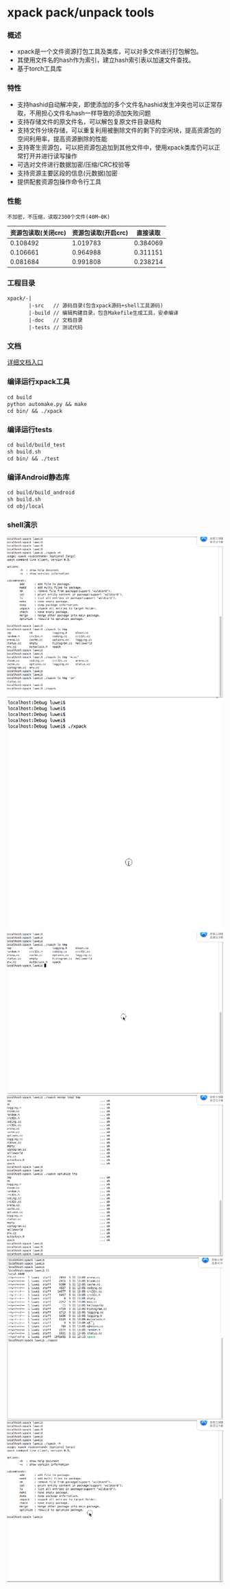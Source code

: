 # xpack pack/unpack tools

### 概述
+ xpack是一个文件资源打包工具及类库，可以对多文件进行打包解包。   
+ 其使用文件名的hash作为索引，建立hash索引表以加速文件查找。  
+ 基于torch工具库

### 特性 
+ 支持hashid自动解冲突，即使添加的多个文件名hashid发生冲突也可以正常存取，不用担心文件名hash一样导致的添加失败问题
+ 支持存储文件的原文件名，可以解包复原文件目录结构
+ 支持文件分块存储，可以重复利用被删除文件的剩下的空闲块，提高资源包的空间利用率，提高资源删除的性能  
+ 支持寄生资源包，可以把资源包追加到其他文件中，使用xpack类库仍可以正常打开并进行读写操作
+ 可选对文件进行数据加密/压缩/CRC校验等
+ 支持资源主要区段的信息(元数据)加密
+ 提供配套资源包操作命令行工具

### 性能

`不加密，不压缩，读取2300个文件(40M~0K)`   

资源包读取(关闭crc) | 资源包读取(开启crc) | 直接读取
----------|---------|---------
0.108492|1.019783|0.384069
0.106661|0.964988|0.311151
0.081684|0.991808|0.238214

### 工程目录
```
xpack/-|
       |-src   // 源码目录(包含xpack源码+shell工具源码)
       |-build // 编辑构建目录，包含Makefile生成工具，安卓编译
       |-doc   // 文档目录
       |-tests // 测试代码
```

### 文档
[详细文档入口](./doc/index.md)    

### 编译运行xpack工具
```
cd build
python automake.py && make
cd bin/ && ./xpack
```

### 编译运行tests
```
cd build/build_test
sh build.sh
cd bin/ && ./test
```

### 编译Android静态库
```
cd build/build_android
sh build.sh
cd obj/local
```

### shell演示
![xpack-shell](https://raw.githubusercontent.com/Luweimy/luweimy.github.io/master/res/xpack-shell-3.gif)
![xpack-shell](https://raw.githubusercontent.com/Luweimy/luweimy.github.io/master/res/xpack-shell-6.gif)
![xpack-shell](https://raw.githubusercontent.com/Luweimy/luweimy.github.io/master/res/xpack-shell-5.gif)
![xpack-shell](https://raw.githubusercontent.com/Luweimy/luweimy.github.io/master/res/xpack-shell-4.gif)
![xpack-shell](https://raw.githubusercontent.com/Luweimy/luweimy.github.io/master/res/xpack-shell-1.gif)
![xpack-shell](https://raw.githubusercontent.com/Luweimy/luweimy.github.io/master/res/xpack-shell-2.gif)
